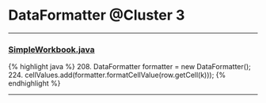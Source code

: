 # DataFormatter @Cluster 3

***

### [SimpleWorkbook.java](https://searchcode.com/codesearch/view/76192786/)
{% highlight java %}
208. DataFormatter formatter = new DataFormatter();
224.                 cellValues.add(formatter.formatCellValue(row.getCell(k)));
{% endhighlight %}

***

